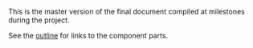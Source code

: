 This is the master version of the final document compiled at milestones during the project. 

See the [outline](https://github.com/ASU-CPI/honest-pi/blob/master/outline.md) for links to the component parts.
